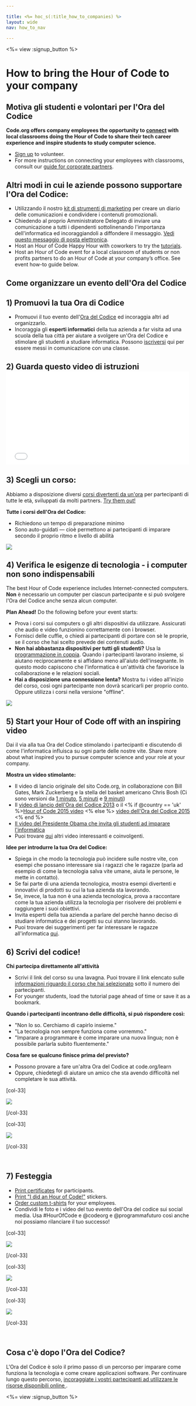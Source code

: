 ```yaml
---

title: <%= hoc_s(:title_how_to_companies) %>
layout: wide
nav: how_to_nav

---
```


<%= view :signup_button %>

# How to bring the Hour of Code to your company

## Motiva gli studenti e volontari per l'Ora del Codice

**Code.org offers company employees the opportunity to [connect](<%= resolve_url('https://code.org/volunteer') %>) with local classrooms doing the Hour of Code to share their tech career experience and inspire students to study computer science.**

  * [Sign up](<%= resolve_url('https://code.org/volunteer') %>) to volunteer.
  * For more instructions on connecting your employees with classrooms, consult our [guide for corporate partners](<%= localized_file('/files/HourOfCodeGuideForCorporatePartners.pdf') %>).

## Altri modi in cui le aziende possono supportare l'Ora del Codice:

  * Utilizzando il nostro [kit di strumenti di marketing](<%= localized_file('/files/HourOfCodeInternalMarketingToolkit.pdf') %>) per creare un diario delle comunicazioni e condividere i contenuti promozionali.
  * Chiedendo al proprio Amministratore Delegato di inviare una comunicazione a tutti i dipendenti sottolinenando l'importanza dell'informatica ed incoraggiandoli a diffondere il messaggio. [Vedi questo messaggio di posta elettronica](<%= resolve_url('/promote/resources#sample-emails') %>).
  * Host an Hour of Code Happy Hour with coworkers to try the [tutorials](<%= resolve_url('https://code.org/learn') %>).
  * Host an Hour of Code event for a local classroom of students or non profits partners to do an Hour of Code at your company’s office. See event how-to guide below.

## Come organizzare un evento dell'Ora del Codice

## 1) Promuovi la tua Ora di Codice

  * Promuovi il tuo evento dell'[Ora del Codice](<%= resolve_url('/promote') %>) ed incoraggia altri ad organizzarlo.
  * Incoraggia gli **esperti informatici** della tua azienda a far visita ad una scuola della tua città per aiutare a svolgere un'Ora del Codice e stimolare gli studenti a studiare informatica. Possono [iscriversi](<%= resolve_url('https://code.org/volunteer/engineer') %>) qui per essere messi in comunicazione con una classe.

## 2) Guarda questo video di istruzioni <iframe width="500" height="255" src="//www.youtube.com/embed/SrnvvWDm73k" frameborder="0" allowfullscreen></iframe>
## 3) Scegli un corso:

Abbiamo a disposizione diversi [corsi divertenti da un'ora](<%= resolve_url('https://code.org/learn') %>) per partecipanti di tutte le età, sviluppati da molti partners. [Try them out!](<%= resolve_url("https://code.org/learn") %>)

**Tutte i corsi dell'Ora del Codice:**

  * Richiedono un tempo di preparazione minimo
  * Sono auto-guidati — cioè permettono ai partecipanti di imparare secondo il proprio ritmo e livello di abilità

[![](/images/fit-700/tutorials.png)](<%= resolve_url('https://code.org/learn') %>)

## 4) Verifica le esigenze di tecnologia - i computer non sono indispensabili

The best Hour of Code experience includes Internet-connected computers. **Non** è necessario un computer per ciascun partecipante e si può svolgere l'Ora del Codice anche senza alcun computer.

**Plan Ahead!** Do the following before your event starts:

  * Prova i corsi sui computers o gli altri dispositivi da utilizzare. Assicurati che audio e video funzionino correttamente con i browser.
  * Fornisci delle cuffie, o chiedi ai partecipanti di portare con sè le proprie, se il corso che hai scelto prevede dei contenuti audio.
  * **Non hai abbastanza dispositivi per tutti gli studenti?** Usa la [programmazione in coppia](https://www.youtube.com/watch?v=vgkahOzFH2Q). Quando i partecipanti lavorano insieme, si aiutano reciprocamente e si affidano meno all'aiuto dell'insegnante. In questo modo capiscono che l'informatica è un'attività che favorisce la collaborazione e le relazioni sociali.
  * **Hai a disposizione una connessione lenta?** Mostra tu i video all'inizio del corso, così ogni partecipante non dovrà scaricarli per proprio conto. Oppure utilizza i corsi nella versione "offline".

![](/images/fit-350/group_ipad.jpg)

## 5) Start your Hour of Code off with an inspiring video

Dai il via alla tua Ora del Codice stimolando i partecipanti e discutendo di come l'informatica influisca su ogni parte delle nostre vite. Share more about what inspired you to pursue computer science and your role at your company.

**Mostra un video stimolante:**

  * Il video di lancio originale del sito Code.org, in collaborazione con Bill Gates, Mark Zuckerberg e la stella del basket americano Chris Bosh (Ci sono versioni da [1 minuto](https://www.youtube.com/watch?v=qYZF6oIZtfc), [5 minuti](https://www.youtube.com/watch?v=nKIu9yen5nc) e [9 minuti](https://www.youtube.com/watch?v=dU1xS07N-FA))
  * Il [ video di lancio dell'Ora del Codice 2013](https://www.youtube.com/watch?v=FC5FbmsH4fw) o il <% if @country == 'uk' %>[Hour of Code 2015 video](https://www.youtube.com/watch?v=7L97YMYqLHc) <% else %> [video dell'Ora del Codice 2015](https://www.youtube.com/watch?v=7L97YMYqLHc) <% end %>
  * [Il video del Presidente Obama che invita gli studenti ad imparare l'informatica](https://www.youtube.com/watch?v=6XvmhE1J9PY)
  * Puoi trovare [qui](https://www.youtube.com/playlist?list=PLzdnOPI1iJNfpD8i4Sx7U0y2MccnrNZuP) altri video interessanti e coinvolgenti.

**Idee per introdurre la tua Ora del Codice:**

  * Spiega in che modo la tecnologia può incidere sulle nostre vite, con esempi che possano interessare sia i ragazzi che le ragazze (parla ad esempio di come la tecnologia salva vite umane, aiuta le persone, le mette in contatto). 
  * Se fai parte di una azienda tecnologica, mostra esempi divertenti e innovativi di prodotti su cui la tua azienda sta lavorando.
  * Se, invece, la tua non è una azienda tecnologica, prova a raccontare come la tua azienda utilizza la tecnologia per risolvere dei problemi e raggiungere i suoi obiettivi.
  * Invita esperti della tua azienda a parlare del perchè hanno deciso di studiare informatica e dei progetti su cui stanno lavorando.
  * Puoi trovare dei suggerimenti per far interessare le ragazze all'informatica [qui](<%= resolve_url('https://code.org/girls') %>).

## 6) Scrivi del codice!

**Chi partecipa direttamente all'attività**

  * Scrivi il link del corso su una lavagna. Puoi trovare il link elencato sulle [ informazioni riguardo il corso che hai selezionato](<%= resolve_url('https://code.org/learn') %>) sotto il numero dei partecipanti.
  * For younger students, load the tutorial page ahead of time or save it as a bookmark.

**Quando i partecipanti incontrano delle difficoltà, si può rispondere così:**

  * "Non lo so. Cerchiamo di capirlo insieme."
  * "La tecnologia non sempre funziona come vorremmo."
  * "Imparare a programmare è come imparare una nuova lingua; non è possibile parlarla subito fluentemente."

**Cosa fare se qualcuno finisce prima del previsto?**

  * Possono provare a fare un'altra Ora del Codice at code.org/learn
  * Oppure, chiedetegli di aiutare un amico che sta avendo difficoltà nel completare le sua attività.

[col-33]

![](/images/fit-250/highschoolgirls.jpeg)

[/col-33]

[col-33]

![](/images/fit-300/group_ar.jpg)

[/col-33]

<p style="clear:both">
  &nbsp;
</p>

## 7) Festeggia

  * [Print certificates](<%= resolve_url('https://code.org/certificates') %>) for participants.
  * [Print "I did an Hour of Code!"](<%= resolve_url('/promote/resources#stickers') %>) stickers.
  * [Order custom t-shirts](http://blog.code.org/post/132608499493/hour-of-code-shirts-and-more) for your employees.
  * Condividi le foto e i video del tuo evento dell'Ora del codice sui social media. Usa #HourOfCode e @codeorg e @programmafuturo così anche noi possiamo rilanciare il tuo successo!

[col-33]

![](/images/fit-250/celebrate2.jpeg)

[/col-33]

[col-33]

![](/images/fit-260/highlight-certificates.jpg)

[/col-33]

[col-33]

![](/images/fit-300/boy-certificate.jpg)

[/col-33]

<p style="clear:both">
  &nbsp;
</p>

## Cosa c'è dopo l'Ora del Codice?

L'Ora del Codice è solo il primo passo di un percorso per imparare come funziona la tecnologia e come creare applicazioni software. Per continuare lungo questo percorso, [incoraggiate i vostri partecipanti ad utilizzare le risorse disponibili online ](<%= resolve_url('https://code.org/learn/beyond') %>).

<%= view :signup_button %>